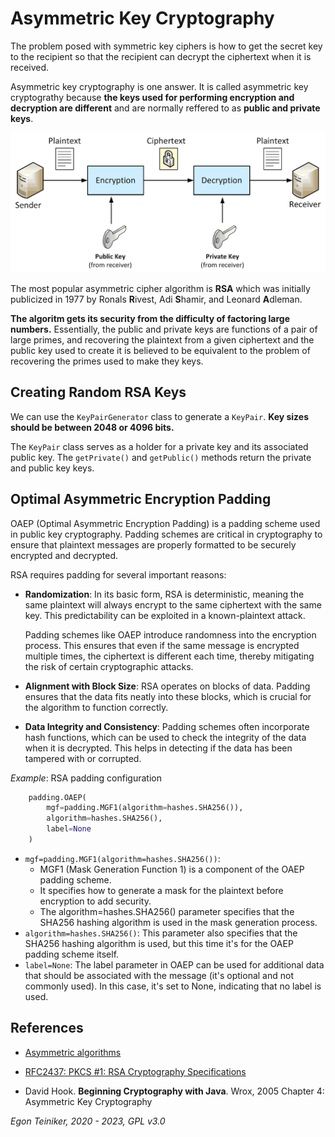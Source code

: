 # Asymmetric Key Cryptography

The problem posed with symmetric key ciphers is how to get the secret key to the recipient so that the
recipient can decrypt the ciphertext when it is received.

Asymmetric key cryptography is one answer.
It is called asymmetric key cryptograthy because **the keys used for performing encryption and decryption are
different** and are normally reffered to as **public and private keys**.

![Asymmetric Cipher](AsymmetricCipher.png)

The most popular asymmetric cipher algorithm is **RSA** which was initially publicized in 1977 by 
Ronals **R**ivest, Adi **S**hamir, and Leonard **A**dleman.

**The algoritm gets its security from the difficulty of factoring large numbers.**
Essentially, the public and private keys are functions of a pair of large primes, 
and recovering the plaintext from a given ciphertext and the public key used to create it is believed to be 
equivalent to the problem of recovering the primes used to make they keys.  

## Creating Random RSA Keys
We can use the `KeyPairGenerator` class to generate a `KeyPair`. **Key sizes should be between 2048 or 4096 bits.**

The `KeyPair` class serves as a holder for a private key and its associated public key. The `getPrivate()` and 
`getPublic()` methods return the private and public key keys.

## Optimal Asymmetric Encryption Padding 
OAEP (Optimal Asymmetric Encryption Padding) is a padding scheme used in public key cryptography. 
Padding schemes are critical in cryptography to ensure that plaintext messages are properly formatted 
to be securely encrypted and decrypted.

RSA requires padding for several important reasons:
* **Randomization**: 
    In its basic form, RSA is deterministic, meaning the same plaintext will always encrypt to the 
    same ciphertext with the same key. This predictability can be exploited in a known-plaintext attack.
    
    Padding schemes like OAEP introduce randomness into the encryption process. 
    This ensures that even if the same message is encrypted multiple times, the ciphertext is different 
    each time, thereby mitigating the risk of certain cryptographic attacks.

* **Alignment with Block Size**: RSA operates on blocks of data. Padding ensures that the data fits 
    neatly into these blocks, which is crucial for the algorithm to function correctly.

* **Data Integrity and Consistency**:
    Padding schemes often incorporate hash functions, which can be used to check the integrity of the data 
    when it is decrypted. This helps in detecting if the data has been tampered with or corrupted.

_Example_: RSA padding configuration
```Python
    padding.OAEP(
        mgf=padding.MGF1(algorithm=hashes.SHA256()),
        algorithm=hashes.SHA256(),
        label=None
    )
``` 
* `mgf=padding.MGF1(algorithm=hashes.SHA256())`: 
    * MGF1 (Mask Generation Function 1) is a component of the OAEP padding scheme.
    * It specifies how to generate a mask for the plaintext before encryption to add security.
    * The algorithm=hashes.SHA256() parameter specifies that the SHA256 hashing algorithm is 
        used in the mask generation process. 
* `algorithm=hashes.SHA256()`: 
    This parameter also specifies that the SHA256 hashing algorithm is used, but this time it's 
    for the OAEP padding scheme itself.
* `label=None`:
    The label parameter in OAEP can be used for additional data that should be associated with the 
    message (it's optional and not commonly used). 
    In this case, it's set to None, indicating that no label is used.

## References

* [Asymmetric algorithms](https://cryptography.io/en/latest/hazmat/primitives/asymmetric/index.html)

* [RFC2437: PKCS #1: RSA Cryptography Specifications](https://datatracker.ietf.org/doc/html/rfc2437)

* David Hook. **Beginning Cryptography with Java**. Wrox, 2005
    Chapter 4: Asymmetric Key Cryptography

  

*Egon Teiniker, 2020 - 2023, GPL v3.0* 
